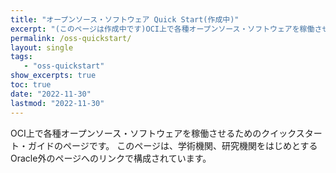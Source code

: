 ```yaml
---
title: "オープンソース・ソフトウェア Quick Start(作成中)"
excerpt: "(このページは作成中です)OCI上で各種オープンソース・ソフトウェアを稼働させるためのクイックスタート・ガイドのページです。"
permalink: /oss-quickstart/
layout: single
tags: 
   - "oss-quickstart"
show_excerpts: true
toc: true
date: "2022-11-30"
lastmod: "2022-11-30"
---
```


OCI上で各種オープンソース・ソフトウェアを稼働させるためのクイックスタート・ガイドのページです。
このページは、学術機関、研究機関をはじめとするOracle外のページへのリンクで構成されています。
